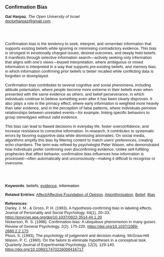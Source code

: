 <!DOCTYPE html><html lang="en"><head><title="Confirmation Bias"></head>
<body><p><font face="Poppins, Calibri, sans-serif" size="3"><b>Confirmation Bias</b></font></p>
<p><font face="Poppins, Calibri, sans-serif" size="2"><b>Gal Harpaz</b>, <i>The Open University of Israel</i><br><a href="mailto:doctorharpaz@gmail.com" target="blank">doctorharpaz@gmail.com</a></font></p>
<p><font face="Poppins, Calibri, sans-serif" size="2"><br><br><br>Confirmation bias is the tendency to seek, interpret, and remember information that supports existing beliefs while ignoring or minimising contradictory evidence. This bias is strongest in emotionally charged issues, desired outcomes, and deeply held beliefs. It manifests through selective information search—actively seeking only information that aligns with one’s views—biased interpretation, where ambiguous or mixed information is interpreted in a way that supports pre-existing beliefs, and memory bias, in which information confirming prior beliefs is better recalled while conflicting data is forgotten or downplayed.<br><br>Confirmation bias contributes to several cognitive and social phenomena, including attitude polarisation, where people become more extreme in their beliefs even when presented with the same evidence as others, and belief perseverance, in which individuals continue to believe something even after it has been clearly disproven. It also plays a role in the primacy effect, where early information is weighted more heavily than later evidence, and in the perception of false patterns, where individuals perceive relationships between unrelated events—for example, linking specific behaviors to group stereotypes without valid evidence.<br><br>This bias can lead to flawed decisions in everyday life, foster overconfidence, and increase resistance to corrective information. In research, it contributes to systematic errors by favoring supportive data while dismissing anomalies. On social media, algorithms amplify this bias by filtering content to match users’ preferences, creating echo chambers. The term was refined by psychologist Peter Wason, who demonstrated how individuals prefer confirming over disconfirming evidence. Unlike self-fulfilling prophecies that affect behavior, confirmation bias influences how information is processed—often automatically and unconsciously—making it difficult to recognise or overcome.<br><br><br><br></font></p>
<p><font face="Poppins, Calibri, sans-serif" size="2"><b>Keywords</b>: </font></font></span></font><font color="#000000"><span style="text-decoration: none"><font face="calibri, sans-serif"><font size="2" style="font-size: 10pt">b</font></font></span></font><font color="#000000"><span style="text-decoration: none"><font face="calibri, sans-serif"><font size="2" style="font-size: 10pt">eliefs, <a href="./evidence.html">evidence</a>, information</font></font></span></font></font></p>
<p><font face="Poppins, Calibri, sans-serif" size="2"><b>Related Entries</b>: <a href="./affect-affective-foundation-of-opinion.html">Affect/Affective Foundation of Opinion</a>, <a href="./algorithmisation.html">Algorithmisation</a>, <a href="./belief.html">Belief</a>, <a href="./bias.html">Bias</a></font></p>
<p><font face="Poppins, Calibri, sans-serif" size="2"><b>References</b>:<br>Darley, J. M., &amp; Gross, P. H. (1983). A hypothesis-confirming bias in labeling effects. Journal of Personality and Social Psychology, 44(1), 20–33. <a href="https://psycnet.apa.org/doi/10.1037/0022-3514.44.1.20" target="_blank">https://psycnet.apa.org/doi/10.1037/0022-3514.44.1.20</a><br>Nickerson, R. S. (1998). Confirmation bias: A ubiquitous phenomenon in many guises. Review of General Psychology, 2(2), 175-220. <a href="https://doi.org/10.1037/1089-2680.2.2.175" target="_blank">https://doi.org/10.1037/1089-2680.2.2.175</a><br>Plous, S. (1993), The psychology of judgement and decision making. McGraw-Hill<br>Wason, P. C. (1960). On the failure to eliminate hypotheses in a conceptual task. Quarterly Journal of Experimental Psychology, 12(3), 129-140. <a href="https://doi.org/10.1080/17470216008416717" target="_blank">https://doi.org/10.1080/17470216008416717</a></font></p>
</body>